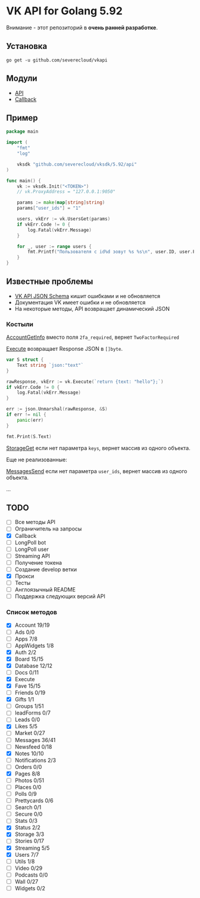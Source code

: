 # VK API for Golang 5.92

Внимание - этот репозиторий в **очень ранней разработке**.

## Установка

```shell
go get -u github.com/severecloud/vkapi
```

## Модули

- [API](https://github.com/SevereCloud/vksdk/tree/master/5.92/api)
- [Callback](https://github.com/SevereCloud/vksdk/tree/master/5.92/callback)

## Пример

```go
package main

import (
	"fmt"
	"log"

	vksdk "github.com/severecloud/vksdk/5.92/api"
)

func main() {
	vk := vksdk.Init("<TOKEN>")
	// vk.ProxyAddress = "127.0.0.1:9050"

	params := make(map[string]string)
	params["user_ids"] = "1"

	users, vkErr := vk.UsersGet(params)
	if vkErr.Code != 0 {
		log.Fatal(vkErr.Message)
	}

	for _, user := range users {
		fmt.Printf("Пользователя с id%d зовут %s %s\n", user.ID, user.FirstName, user.LastName)
	}
}
```

## Известные проблемы

- [VK API JSON Schema](https://github.com/VKCOM/vk-api-schema) кишит ошибками и не обновляется
- Документация VK имеет ошибки и не обновляется 
- На некоторые методы, API возвращает динамический JSON

### Костыли

[AccountGetInfo](https://vk.com/dev/account.getInfo) вместо поля `2fa_required`, вернет `TwoFactorRequired`

[Execute](https://vk.com/dev/execute) возвращает Response JSON в `[]byte`.

```go
var S struct {
	Text string `json:"text"`
}

rawResponse, vkErr := vk.Execute(`return {text: "hello"};`)
if vkErr.Code != 0 {
	log.Fatal(vkErr.Message)
}

err := json.Unmarshal(rawResponse, &S)
if err != nil {
	panic(err)
}

fmt.Print(S.Text)
```

[StorageGet](https://vk.com/dev/storage.get) если нет параметра `keys`, вернет массив из одного объекта.

Еще не реализованные: 

[MessagesSend](https://vk.com/dev/messages.send) если нет параметра `user_ids`, вернет массив из одного объекта.

...

## TODO

- [ ] Все методы API
- [ ] Ограничитель на запросы
- [x] Callback
- [ ] LongPoll bot
- [ ] LongPoll user
- [ ] Streaming API
- [ ] Получение токена
- [ ] Создание develop ветки
- [x] Прокси
- [ ] Тесты
- [ ] Англоязычный README
- [ ] Поддержка следующих версий API

### Список методов

- [x] Account 19/19
- [ ] Ads 0/0
- [ ] Apps 7/8
- [ ] AppWidgets 1/8
- [x] Auth 2/2
- [x] Board 15/15
- [x] Database 12/12
- [ ] Docs 0/11
- [x] Execute
- [x] Fave 15/15
- [ ] Friends 0/19
- [x] Gifts 1/1
- [ ] Groups 1/51
- [ ] leadForms 0/7
- [ ] Leads 0/0
- [x] Likes 5/5
- [ ] Market 0/27
- [ ] Messages 36/41
- [ ] Newsfeed 0/18
- [x] Notes 10/10
- [ ] Notifications 2/3
- [ ] Orders 0/0
- [x] Pages 8/8
- [ ] Photos 0/51
- [ ] Places 0/0
- [ ] Polls 0/9
- [ ] Prettycards 0/6
- [ ] Search 0/1
- [ ] Secure 0/0
- [ ] Stats 0/3
- [x] Status 2/2
- [x] Storage 3/3
- [ ] Stories 0/17
- [x] Streaming 5/5
- [x] Users 7/7
- [ ] Utils 1/8
- [ ] Video 0/29
- [ ] Podcasts 0/0
- [ ] Wall 0/27
- [ ] Widgets 0/2